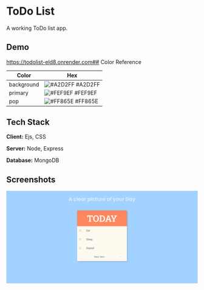 
# ToDo List

A working ToDo list app.


## Demo
https://todolist-eld8.onrender.com## Color Reference

| Color             | Hex                                                                |
| ----------------- | ------------------------------------------------------------------ |
| background | ![#A2D2FF](https://via.placeholder.com/10/A2D2FFf?text=+) #A2D2FF |
| primary | ![#FEF9EF](https://via.placeholder.com/10/FEF9EF?text=+) #FEF9EF |
| pop | ![#FF865E](https://via.placeholder.com/10/FF865E?text=+) #FF865E |


## Tech Stack

**Client:** Ejs, CSS

**Server:** Node, Express

**Database:** MongoDB
## Screenshots

![App Screenshot](https://github.com/masangshubham/To-Do-List/blob/main/images/todoss.png?raw=true)

